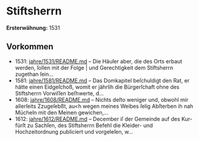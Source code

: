 # Stiftsherrn

**Ersterwähnung:** 1531

## Vorkommen
- 1531: [jahre/1531/README.md](../jahre/1531/README.md) – Die Häuſer
aber, die des Orts erbaut werden, ſollen mit der Folge |
und Gerechtigkeit dem Stiftsherrn zugethan ſein...
- 1581: [jahre/1581/README.md](../jahre/1581/README.md) – Das Domkapitel beſchuldigt den Rat, er hätte einen
Eidgeſchoß, womit er jährlih die Bürgerſchaft ohne des
Stiftsherrn Vorwiſſen beſhwerte, d...
- 1608: [jahre/1608/README.md](../jahre/1608/README.md) – Nichts deſto weniger und, obwohl mir allerſeits
Zzugeſebßt, au<h wegen meines Weibes ſelig Abſterben ih
nah Mücheln mit den Meinen gewichen,...
- 1612: [jahre/1612/README.md](../jahre/1612/README.md) – December iſ der Gemeinde auf des Kur-
fürſt zu Sachſen, des Stiftsherrn Befehl die Kleider-
und Hochzeitordnung publiciert und vorgeleſen, w...
